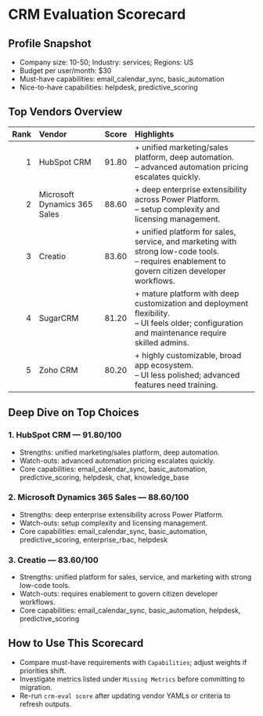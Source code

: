 # CRM Evaluation Scorecard

## Profile Snapshot
- Company size: 10-50; Industry: services; Regions: US
- Budget per user/month: $30
- Must-have capabilities: email_calendar_sync, basic_automation
- Nice-to-have capabilities: helpdesk, predictive_scoring

## Top Vendors Overview

| Rank | Vendor | Score | Highlights |
| ---: | :----- | ----: | :--------- |
| 1 | HubSpot CRM | 91.80 | + unified marketing/sales platform, deep automation.<br>– advanced automation pricing escalates quickly. |
| 2 | Microsoft Dynamics 365 Sales | 88.60 | + deep enterprise extensibility across Power Platform.<br>– setup complexity and licensing management. |
| 3 | Creatio | 83.60 | + unified platform for sales, service, and marketing with strong low-code tools.<br>– requires enablement to govern citizen developer workflows. |
| 4 | SugarCRM | 81.20 | + mature platform with deep customization and deployment flexibility.<br>– UI feels older; configuration and maintenance require skilled admins. |
| 5 | Zoho CRM | 80.20 | + highly customizable, broad app ecosystem.<br>– UI less polished; advanced features need training. |

## Deep Dive on Top Choices

### 1. HubSpot CRM — 91.80/100

- Strengths: unified marketing/sales platform, deep automation.
- Watch-outs: advanced automation pricing escalates quickly.
- Core capabilities: email_calendar_sync, basic_automation, predictive_scoring, helpdesk, chat, knowledge_base

### 2. Microsoft Dynamics 365 Sales — 88.60/100

- Strengths: deep enterprise extensibility across Power Platform.
- Watch-outs: setup complexity and licensing management.
- Core capabilities: email_calendar_sync, basic_automation, predictive_scoring, enterprise_rbac, helpdesk

### 3. Creatio — 83.60/100

- Strengths: unified platform for sales, service, and marketing with strong low-code tools.
- Watch-outs: requires enablement to govern citizen developer workflows.
- Core capabilities: email_calendar_sync, basic_automation, helpdesk, predictive_scoring

## How to Use This Scorecard

- Compare must-have requirements with `Capabilities`; adjust weights if priorities shift.
- Investigate metrics listed under `Missing Metrics` before committing to migration.
- Re-run `crm-eval score` after updating vendor YAMLs or criteria to refresh outputs.
